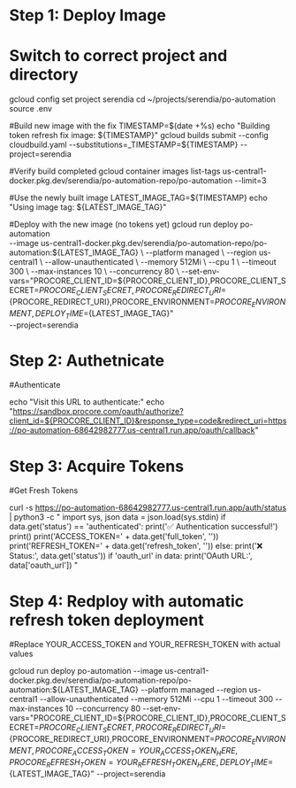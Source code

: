 # Step 1: Deploy Image

# Switch to correct project and directory
gcloud config set project serendia
cd ~/projects/serendia/po-automation
source .env

#Build new image with the fix
TIMESTAMP=$(date +%s)
echo "Building token refresh fix image: ${TIMESTAMP}"
gcloud builds submit --config cloudbuild.yaml --substitutions=_TIMESTAMP=${TIMESTAMP} --project=serendia

#Verify build completed
gcloud container images list-tags us-central1-docker.pkg.dev/serendia/po-automation-repo/po-automation --limit=3

#Use the newly built image
LATEST_IMAGE_TAG=${TIMESTAMP}
echo "Using image tag: ${LATEST_IMAGE_TAG}"

#Deploy with the new image (no tokens yet)
gcloud run deploy po-automation \
  --image us-central1-docker.pkg.dev/serendia/po-automation-repo/po-automation:${LATEST_IMAGE_TAG} \
  --platform managed \
  --region us-central1 \
  --allow-unauthenticated \
  --memory 512Mi \
  --cpu 1 \
  --timeout 300 \
  --max-instances 10 \
  --concurrency 80 \
  --set-env-vars="PROCORE_CLIENT_ID=${PROCORE_CLIENT_ID},PROCORE_CLIENT_SECRET=${PROCORE_CLIENT_SECRET},PROCORE_REDIRECT_URI=${PROCORE_REDIRECT_URI},PROCORE_ENVIRONMENT=${PROCORE_ENVIRONMENT},DEPLOY_TIME=${LATEST_IMAGE_TAG}" \
  --project=serendia

# Step 2: Authetnicate

#Authenticate

echo "Visit this URL to authenticate:"
echo "https://sandbox.procore.com/oauth/authorize?client_id=${PROCORE_CLIENT_ID}&response_type=code&redirect_uri=https://po-automation-68642982777.us-central1.run.app/oauth/callback"

# Step 3: Acquire Tokens

#Get Fresh Tokens

curl -s https://po-automation-68642982777.us-central1.run.app/auth/status | python3 -c "
import sys, json
data = json.load(sys.stdin)
if data.get('status') == 'authenticated':
    print('✅ Authentication successful!')
    print()
    print('ACCESS_TOKEN=' + data.get('full_token', ''))
    print('REFRESH_TOKEN=' + data.get('refresh_token', ''))
else:
    print('❌ Status:', data.get('status'))
    if 'oauth_url' in data:
        print('OAuth URL:', data['oauth_url'])
"

# Step 4: Redploy with automatic refresh token deployment

#Replace YOUR_ACCESS_TOKEN and YOUR_REFRESH_TOKEN with actual values

gcloud run deploy po-automation --image us-central1-docker.pkg.dev/serendia/po-automation-repo/po-automation:${LATEST_IMAGE_TAG} --platform managed --region us-central1 --allow-unauthenticated --memory 512Mi --cpu 1 --timeout 300 --max-instances 10 --concurrency 80 --set-env-vars="PROCORE_CLIENT_ID=${PROCORE_CLIENT_ID},PROCORE_CLIENT_SECRET=${PROCORE_CLIENT_SECRET},PROCORE_REDIRECT_URI=${PROCORE_REDIRECT_URI},PROCORE_ENVIRONMENT=${PROCORE_ENVIRONMENT},PROCORE_ACCESS_TOKEN=YOUR_ACCESS_TOKEN_HERE,PROCORE_REFRESH_TOKEN=YOUR_REFRESH_TOKEN_HERE,DEPLOY_TIME=${LATEST_IMAGE_TAG}" --project=serendia

